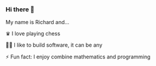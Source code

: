 ### Hi there 👋
My name is Richard and...

♛ I love playing chess

👨‍💻 I like to build software, it can be any

⚡ Fun fact: I enjoy combine mathematics and programming 



